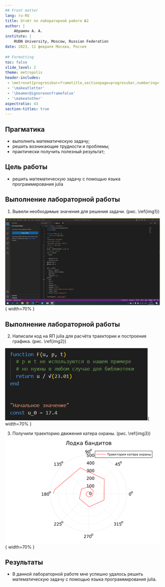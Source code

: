 ```yaml
---
## Front matter
lang: ru-RU
title: Отчёт по лабораторной работе №2
author: |
	Абрамян А. А.
institute: |
	RUDN University, Moscow, Russian Federation
date: 2023, 11 февраля Москва, Россия

## Formatting
toc: false
slide_level: 2
theme: metropolis
header-includes: 
 - \metroset{progressbar=frametitle,sectionpage=progressbar,numbering=fraction}
 - '\makeatletter'
 - '\beamer@ignorenonframefalse'
 - '\makeatother'
aspectratio: 43
section-titles: true
---
```


## Прагматика

- выполнить математическую задачу;
- решить возникающие трудности и проблемы;
- практически получить полезный результат;

## Цель работы

- решить математическую задачу с помощью языка программирования julia

## Выполнение лабораторной работы

1. Вывели необходимые значения для решения задачи. (рис. \ref{img1})

![Необходимые значения\label{img1="1"}](image/img1.png){ width=70% }

## Выполнение лабораторной работы

2. Написали код на ЯП julia для расчёта траектории и построения графика. (рис. \ref{img2})

![Код программы\label{img2}](image/img2.png){ width=70% }

3. Получили траекторию движения катера охраны. (рис. \ref{img3})

![Траектория катера охраны\label{img3}](image/img3.png){ width=70% }

## Результаты

- В данной лабораторной работе мне успешно удалось решить математическую задачу с помощью языка программирования julia.
